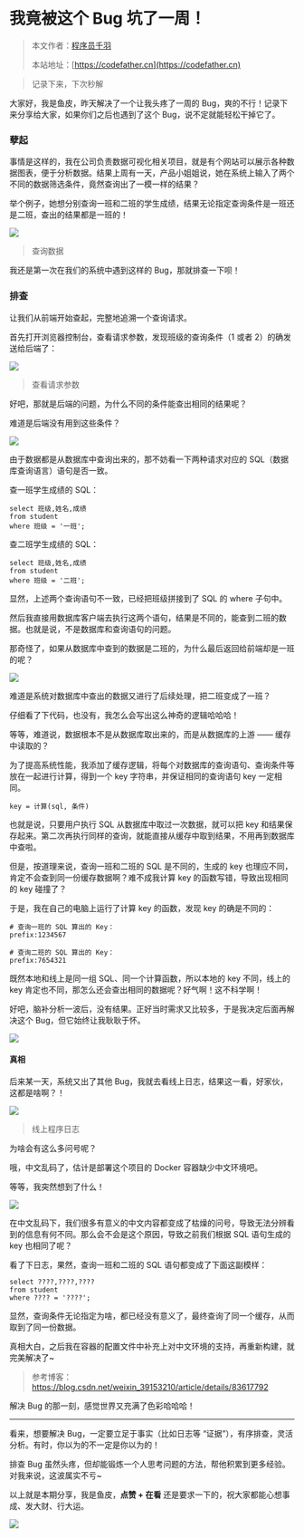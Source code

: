# 我竟被这个 Bug 坑了一周！

> 本文作者：[程序员千羽](https://yuyuanweb.feishu.cn/wiki/Abldw5WkjidySxkKxU2cQdAtnah)
>
> 本站地址：[https://codefather.cn](https://codefather.cn)

> 记录下来，下次秒解

大家好，我是鱼皮，昨天解决了一个让我头疼了一周的 Bug，爽的不行！记录下来分享给大家，如果你们之后也遇到了这个 Bug，说不定就能轻松干掉它了。

### 孽起

事情是这样的，我在公司负责数据可视化相关项目，就是有个网站可以展示各种数据图表，便于分析数据。结果上周有一天，产品小姐姐说，她在系统上输入了两个不同的数据筛选条件，竟然查询出了一模一样的结果？

举个例子，她想分别查询一班和二班的学生成绩，结果无论指定查询条件是一班还是二班，查出的结果都是一班的！

![](https://pic.yupi.icu/5563/202311072029653.png)

> 查询数据

我还是第一次在我们的系统中遇到这样的 Bug，那就排查一下呗！

### 排查

让我们从前端开始查起，完整地追溯一个查询请求。

首先打开浏览器控制台，查看请求参数，发现班级的查询条件（1 或者 2）的确发送给后端了：

![](https://pic.yupi.icu/5563/202311072029366.png)

> 查看请求参数

好吧，那就是后端的问题，为什么不同的条件能查出相同的结果呢？

难道是后端没有用到这些条件？

![](https://pic.yupi.icu/5563/202311072029655.png)

由于数据都是从数据库中查询出来的，那不妨看一下两种请求对应的 SQL（数据库查询语言）语句是否一致。

查一班学生成绩的 SQL：

```
select 班级,姓名,成绩 
from student
where 班级 = '一班';
```

查二班学生成绩的 SQL：

```
select 班级,姓名,成绩 
from student
where 班级 = '二班';
```

显然，上述两个查询语句不一致，已经把班级拼接到了 SQL 的 where 子句中。

然后我直接用数据库客户端去执行这两个语句，结果是不同的，能查到二班的数据。也就是说，不是数据库和查询语句的问题。

那奇怪了，如果从数据库中查到的数据是二班的，为什么最后返回给前端却是一班的呢？

![](https://pic.yupi.icu/5563/202311072029966.png)

难道是系统对数据库中查出的数据又进行了后续处理，把二班变成了一班？

仔细看了下代码，也没有，我怎么会写出这么神奇的逻辑哈哈哈！

等等，难道说，数据根本不是从数据库取出来的，而是从数据库的上游 —— 缓存中读取的？

为了提高系统性能，我添加了缓存逻辑，将每个对数据库的查询语句、查询条件等放在一起进行计算，得到一个 key 字符串，并保证相同的查询语句 key 一定相同。

```
key = 计算(sql, 条件)
```

也就是说，只要用户执行 SQL 从数据库中取过一次数据，就可以把 key 和结果保存起来。第二次再执行同样的查询，就能直接从缓存中取到结果，不用再到数据库中查啦。

但是，按道理来说，查询一班和二班的 SQL 是不同的，生成的 key 也理应不同，肯定不会查到同一份缓存数据啊？难不成我计算 key 的函数写错，导致出现相同的 key 碰撞了？

于是，我在自己的电脑上运行了计算 key 的函数，发现 key 的确是不同的：

```
# 查询一班的 SQL 算出的 Key：
prefix:1234567

# 查询二班的 SQL 算出的 Key：
prefix:7654321
```

既然本地和线上是同一组 SQL、同一个计算函数，所以本地的 key 不同，线上的 key 肯定也不同，那怎么还会查出相同的数据呢？好气啊！这不科学啊！

好吧，脑补分析一波后，没有结果。正好当时需求又比较多，于是我决定后面再解决这个 Bug，但它始终让我耿耿于怀。

![](https://pic.yupi.icu/5563/202311072029658.png)

#### 真相

后来某一天，系统又出了其他 Bug，我就去看线上日志，结果这一看，好家伙，这都是啥啊？！

![](https://pic.yupi.icu/5563/202311072029765.png)

> 线上程序日志

为啥会有这么多问号呢？

哦，中文乱码了，估计是部署这个项目的 Docker 容器缺少中文环境吧。

等等，我突然想到了什么！

![](https://pic.yupi.icu/5563/202311072029256.png)

在中文乱码下，我们很多有意义的中文内容都变成了枯燥的问号，导致无法分辨看到的信息有何不同。那么会不会是这个原因，导致之前我们根据 SQL 语句生成的 key 也相同了呢？

看了下日志，果然，查询一班和二班的 SQL 语句都变成了下面这副模样：

```
select ????,????,???? 
from student
where ???? = '????';
```

显然，查询条件无论指定为啥，都已经没有意义了，最终查询了同一个缓存，从而取到了同一份数据。

真相大白，之后我在容器的配置文件中补充上对中文环境的支持，再重新构建，就完美解决了~

> 参考博客：https://blog.csdn.net/weixin_39153210/article/details/83617792

解决 Bug 的那一刻，感觉世界又充满了色彩哈哈哈！



------


看来，想要解决 Bug，一定要立足于事实（比如日志等 “证据”），有序排查，灵活分析。有时，你以为的不一定是你以为的！

排查 Bug 虽然头疼，但却能锻炼一个人思考问题的方法，帮他积累到更多经验。对我来说，这波属实不亏~

以上就是本期分享，我是鱼皮，**点赞 + 在看** 还是要求一下的，祝大家都能心想事成、发大财、行大运。

![](https://pic.yupi.icu/5563/202311072029964.png)